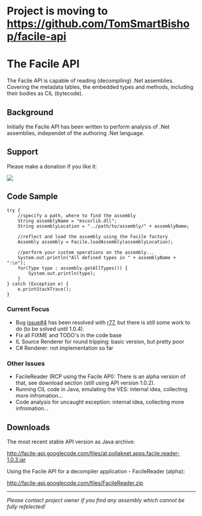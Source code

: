 # Project is moving to https://github.com/TomSmartBishop/facile-api #


# The Facile API  #

The Facile API is capable of reading (decompiling) .Net assemblies. Covering the metadata tables, the embedded types and methods, including their bodies as CIL (bytecode).

## Background ##

Initially the Facile API has been written to perform analysis of .Net assemblies, independet of the authoring .Net language.

## Support ##

Please make a donation if you like it:

[![](https://www.paypalobjects.com/en_US/i/btn/btn_donateCC_LG.gif)](https://www.paypal.com/cgi-bin/webscr?cmd=_s-xclick&hosted_button_id=4XAU6DKYLW7VA)


## Code Sample ##
```
try {
    //specify a path, where to find the assembly
    String assemblyName = "mscorlib.dll";
    String assemblyLocation = "../path/to/assembly/" + assemblyName;

    //reflect and load the assembly using the Facile factory
    Assembly assembly = Facile.loadAssembly(assemblyLocation);
		
    //perform your custom operations on the assembly...
    System.out.println("All defined types in " + assemblyName + ":\n");
    for(Type type : assembly.getAllTypes()) {
        System.out.println(type);
    }
} catch (Exception e) {
    e.printStackTrace();
}

```
### Current Focus ###

  * Bug [issue#4](https://code.google.com/p/facile-api/issues/detail?id=#4) has been resolved with [r77](https://code.google.com/p/facile-api/source/detail?r=77), but there is still some work to do (to be solved until 1.0.4).
  * Fix all FIXME and TODO's in the code base
  * IL Source Renderer for round tripping: basic version, but pretty poor
  * C# Renderer: not implementation so far

### Other Issues ###

  * FacileReader (RCP using the Facile API): There is an alpha version of that, see download section (still using API version 1.0.2).
  * Running CIL code in Java, emulating the VES: internal idea, collecting more infromation...
  * Code analysis for uncaught exception: internal idea, collecting more infromation...

## Downloads ##

The most recent stable API version as Java archive:

http://facile-api.googlecode.com/files/at.pollaknet.apps.facile.reader-1.0.3.jar


Using the Facile API for a decompiler application - FacileReader (alpha):

http://facile-api.googlecode.com/files/FacileReader.zip




---


_Please contact project owner if you find any assembly which cannot be fully refelected!_




